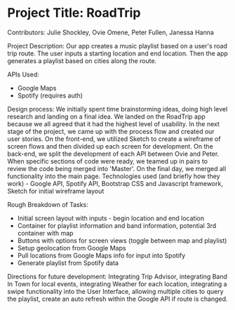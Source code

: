 # Project Title: RoadTrip

Contributors: 
Julie Shockley, Ovie Omene, Peter Fullen, Janessa Hanna 

Project Description: 
Our app creates a music playlist based on a user's road trip route. The user inputs a starting location and end location. Then the app generates a playlist based on cities along the route. 

APIs Used:
* Google Maps
* Spotify (requires auth)

Design process:
We initially spent time brainstorming ideas, doing high level research and landing on a final idea. We landed on the RoadTrip app because  we all agreed that it had the highest level of usability.
In the next stage of the project, we came up with the process flow and created our user stories.
On the front-end, we utilized Sketch to create a wireframe of screen flows and then divided up each screen for development.
On the back-end, we split the development of each API between Ovie and Peter.
When specific sections of code were ready, we teamed up in pairs to review the code being merged into 'Master'.
On the final day, we merged all functionality into the main page.
Technologies used (and briefly how they work) - Google API, Spotify API, Bootstrap CSS and Javascript framework, Sketch for initial wireframe layout

Rough Breakdown of Tasks:
* Initial screen layout with inputs - begin location and end location
* Container for playlist information and band information, potential 3rd container with map
* Buttons with options for screen views (toggle between map and playlist)
* Setup geolocation from Google Maps
* Pull locations from Google Maps info for input into Spotify
* Generate playlist from Spotify data

Directions for future development: 
Integrating Trip Advisor, integrating Band In Town for local events, integrating Weather for each location, integrating a swipe functionality into the User Interface, allowing multiple cities to query the playlist, create an auto refresh within the Google API if route is changed.
